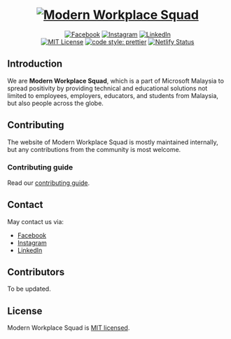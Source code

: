 <h1 align="center">
  <a href="modern-workplace-squad.netlify.app"><img alt="Modern Workplace Squad" src="./website/build/img/svg/logo.svg"></a>
</h1>

<p align="center">
  <a href="www.facebook.com/microsoft.mws"><img alt="Facebook" src="https://img.shields.io/badge/Facebook-1877F2?style=for-the-badge&logo=facebook&logoColor=white"></a>
  <a href="www.instagram.com/microsoft_mws"><img alt="Instagram" src="https://img.shields.io/badge/Instagram-E4405F?style=for-the-badge&logo=instagram&logoColor=white"></a>
  <a href="www.linkedin.com/company/mwsquad"><img alt="LinkedIn" src="https://img.shields.io/badge/linkedin%20-%230077B5.svg?&style=for-the-badge&logo=linkedin&logoColor=white"/></a>
  <br/>
  <a href="#license"><img alt="MIT License" src="https://img.shields.io/github/license/sourcerer-io/hall-of-fame.svg?colorB=ff0000"></a>
  <a href="github.com/prettier/prettier"><img alt="code style: prettier" src="https://img.shields.io/badge/code_style-prettier-ff69b4.svg"></a>
  <a href="app.netlify.com/sites/modern-workplace-squad/deploys"><img alt="Netlify Status" src="https://api.netlify.com/api/v1/badges/80c651ea-e904-43fc-8e1f-fe5e23845d1d/deploy-status"></a>
</p>

## Introduction

We are **Modern Workplace Squad**, which is a part of Microsoft Malaysia to spread positivity by providing technical and educational solutions not limited to employees, employers, educators, and students from Malaysia, but also people across the globe.

## Contributing

The website of Modern Workplace Squad is mostly maintained internally, but any contributions from the community is most welcome.

### Contributing guide

Read our [contributing guide](CONTRIBUTING.md).

## Contact

May contact us via:

- [Facebook](https://www.facebook.com/microsoft.mws)
- [Instagram](https://www.instagram.com/microsoft_mws)
- [LinkedIn](https://www.linkedin.com/company/mwsquad)

## Contributors

To be updated.

## License

Modern Workplace Squad is [MIT licensed](/LICENSE).